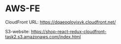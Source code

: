 # AWS-FE

CloudFront URL: https://dqaeoqloyixvk.cloudfront.net/

S3-website: https://shop-react-redux-cloudfront-task2.s3.amazonaws.com/index.html
